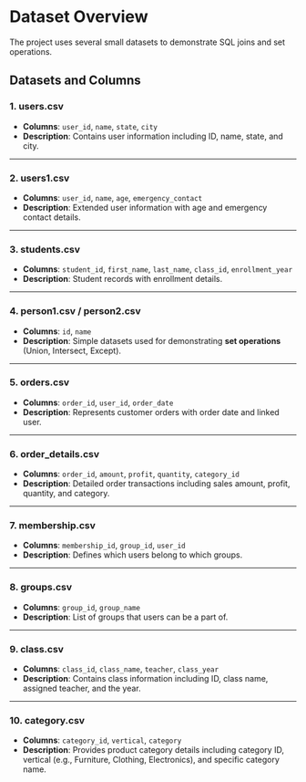 # Dataset Overview

The project uses several small datasets to demonstrate SQL joins and set operations.

## Datasets and Columns

### 1. users.csv
- **Columns**: `user_id`, `name`, `state`, `city` 
- **Description**: Contains user information including ID, name, state, and city.

---

### 2. users1.csv
- **Columns**: `user_id`, `name`, `age`, `emergency_contact` 
- **Description**: Extended user information with age and emergency contact details. 

---

### 3. students.csv
- **Columns**: `student_id`, `first_name`, `last_name`, `class_id`, `enrollment_year` 
- **Description**: Student records with enrollment details. 

---

### 4. person1.csv / person2.csv
- **Columns**: `id`, `name` 
- **Description**: Simple datasets used for demonstrating **set operations** (Union, Intersect, Except). 

---

### 5. orders.csv
- **Columns**: `order_id`, `user_id`, `order_date` 
- **Description**: Represents customer orders with order date and linked user. 

---

### 6. order_details.csv
- **Columns**: `order_id`, `amount`, `profit`, `quantity`, `category_id` 
- **Description**: Detailed order transactions including sales amount, profit, quantity, and category. 

---

### 7. membership.csv
- **Columns**: `membership_id`, `group_id`, `user_id` 
- **Description**: Defines which users belong to which groups. 

---

### 8. groups.csv
- **Columns**: `group_id`, `group_name` 
- **Description**: List of groups that users can be a part of. 

---

### 9. class.csv
- **Columns**: `class_id`, `class_name`, `teacher`, `class_year`  
- **Description**: Contains class information including ID, class name, assigned teacher, and the year.  

---

### 10. category.csv
- **Columns**: `category_id`, `vertical`, `category`  
- **Description**: Provides product category details including category ID, vertical (e.g., Furniture, Clothing, Electronics), and specific category name.  

